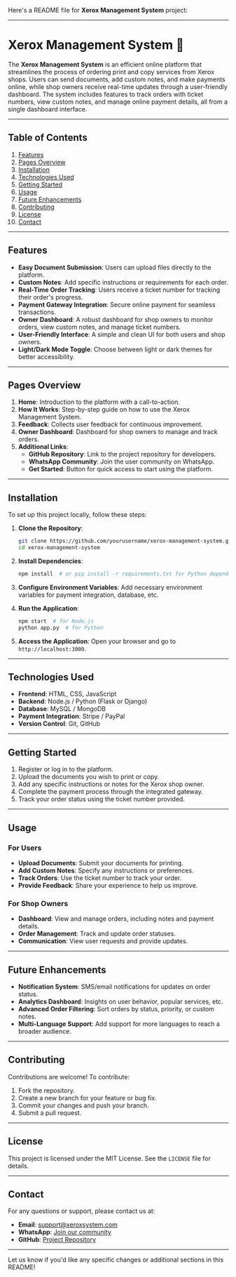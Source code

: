 Here's a README file for **Xerox Management System** project:

---

# Xerox Management System 📄

The **Xerox Management System** is an efficient online platform that streamlines the process of ordering print and copy services from Xerox shops. Users can send documents, add custom notes, and make payments online, while shop owners receive real-time updates through a user-friendly dashboard. The system includes features to track orders with ticket numbers, view custom notes, and manage online payment details, all from a single dashboard interface.

---

## Table of Contents
1. [Features](#features)
2. [Pages Overview](#pages-overview)
3. [Installation](#installation)
4. [Technologies Used](#technologies-used)
5. [Getting Started](#getting-started)
6. [Usage](#usage)
7. [Future Enhancements](#future-enhancements)
8. [Contributing](#contributing)
9. [License](#license)
10. [Contact](#contact)

---

## Features

- **Easy Document Submission**: Users can upload files directly to the platform.
- **Custom Notes**: Add specific instructions or requirements for each order.
- **Real-Time Order Tracking**: Users receive a ticket number for tracking their order's progress.
- **Payment Gateway Integration**: Secure online payment for seamless transactions.
- **Owner Dashboard**: A robust dashboard for shop owners to monitor orders, view custom notes, and manage ticket numbers.
- **User-Friendly Interface**: A simple and clean UI for both users and shop owners.
- **Light/Dark Mode Toggle**: Choose between light or dark themes for better accessibility.

---

## Pages Overview

1. **Home**: Introduction to the platform with a call-to-action.
2. **How It Works**: Step-by-step guide on how to use the Xerox Management System.
3. **Feedback**: Collects user feedback for continuous improvement.
4. **Owner Dashboard**: Dashboard for shop owners to manage and track orders.
5. **Additional Links**:
   - **GitHub Repository**: Link to the project repository for developers.
   - **WhatsApp Community**: Join the user community on WhatsApp.
   - **Get Started**: Button for quick access to start using the platform.

---

## Installation

To set up this project locally, follow these steps:

1. **Clone the Repository**:
   ```bash
   git clone https://github.com/yourusername/xerox-management-system.git
   cd xerox-management-system
   ```

2. **Install Dependencies**:
   ```bash
   npm install  # or pip install -r requirements.txt for Python dependencies
   ```

3. **Configure Environment Variables**: Add necessary environment variables for payment integration, database, etc.

4. **Run the Application**:
   ```bash
   npm start  # for Node.js
   python app.py  # for Python
   ```

5. **Access the Application**: Open your browser and go to `http://localhost:3000`.

---

## Technologies Used

- **Frontend**: HTML, CSS, JavaScript
- **Backend**: Node.js / Python (Flask or Django)
- **Database**: MySQL / MongoDB
- **Payment Integration**: Stripe / PayPal
- **Version Control**: Git, GitHub

---

## Getting Started

1. Register or log in to the platform.
2. Upload the documents you wish to print or copy.
3. Add any specific instructions or notes for the Xerox shop owner.
4. Complete the payment process through the integrated gateway.
5. Track your order status using the ticket number provided.

---

## Usage

### For Users
- **Upload Documents**: Submit your documents for printing.
- **Add Custom Notes**: Specify any instructions or preferences.
- **Track Orders**: Use the ticket number to track your order.
- **Provide Feedback**: Share your experience to help us improve.

### For Shop Owners
- **Dashboard**: View and manage orders, including notes and payment details.
- **Order Management**: Track and update order statuses.
- **Communication**: View user requests and provide updates.

---

## Future Enhancements

- **Notification System**: SMS/email notifications for updates on order status.
- **Analytics Dashboard**: Insights on user behavior, popular services, etc.
- **Advanced Order Filtering**: Sort orders by status, priority, or custom notes.
- **Multi-Language Support**: Add support for more languages to reach a broader audience.

---

## Contributing

Contributions are welcome! To contribute:

1. Fork the repository.
2. Create a new branch for your feature or bug fix.
3. Commit your changes and push your branch.
4. Submit a pull request.

---

## License

This project is licensed under the MIT License. See the `LICENSE` file for details.

---

## Contact

For any questions or support, please contact us at:

- **Email**: support@xeroxsystem.com
- **WhatsApp**: [Join our community](https://wa.me/your-community-link)
- **GitHub**: [Project Repository](https://github.com/yourusername/xerox-management-system)

---

Let us know if you'd like any specific changes or additional sections in this README!